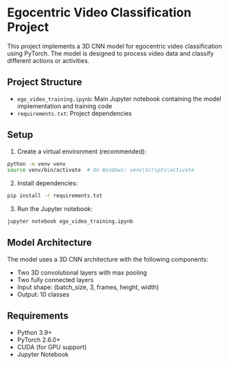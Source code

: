 # Egocentric Video Classification Project

This project implements a 3D CNN model for egocentric video classification using PyTorch. The model is designed to process video data and classify different actions or activities.

## Project Structure

- `ego_video_training.ipynb`: Main Jupyter notebook containing the model implementation and training code
- `requirements.txt`: Project dependencies

## Setup

1. Create a virtual environment (recommended):
```bash
python -m venv venv
source venv/bin/activate  # On Windows: venv\Scripts\activate
```

2. Install dependencies:
```bash
pip install -r requirements.txt
```

3. Run the Jupyter notebook:
```bash
jupyter notebook ego_video_training.ipynb
```

## Model Architecture

The model uses a 3D CNN architecture with the following components:
- Two 3D convolutional layers with max pooling
- Two fully connected layers
- Input shape: (batch_size, 3, frames, height, width)
- Output: 10 classes

## Requirements

- Python 3.9+
- PyTorch 2.6.0+
- CUDA (for GPU support)
- Jupyter Notebook 